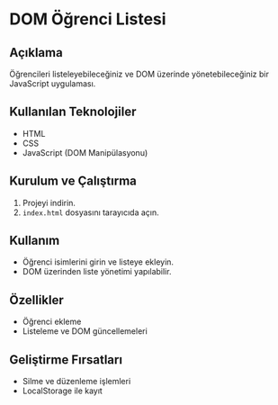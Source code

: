 # DOM Öğrenci Listesi

## Açıklama  
Öğrencileri listeleyebileceğiniz ve DOM üzerinde yönetebileceğiniz bir JavaScript uygulaması.

## Kullanılan Teknolojiler  
- HTML  
- CSS  
- JavaScript (DOM Manipülasyonu)

## Kurulum ve Çalıştırma  
1. Projeyi indirin.  
2. `index.html` dosyasını tarayıcıda açın.

## Kullanım  
- Öğrenci isimlerini girin ve listeye ekleyin.  
- DOM üzerinden liste yönetimi yapılabilir.

## Özellikler  
- Öğrenci ekleme  
- Listeleme ve DOM güncellemeleri

## Geliştirme Fırsatları  
- Silme ve düzenleme işlemleri  
- LocalStorage ile kayıt
